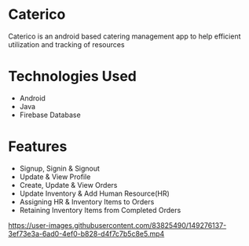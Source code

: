 # Caterico
Caterico is an android based catering management app to help efficient utilization and
tracking of resources
# Technologies Used
* Android
* Java
* Firebase Database
# Features
* Signup, Signin & Signout
* Update & View Profile
* Create, Update & View Orders
* Update Inventory & Add Human Resource(HR)
* Assigning HR & Inventory Items to Orders
* Retaining Inventory Items from Completed Orders                       

https://user-images.githubusercontent.com/83825490/149276137-3ef73e3a-6ad0-4ef0-b828-d4f7c7b5c8e5.mp4




